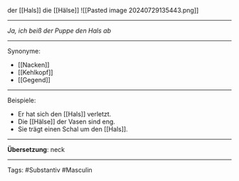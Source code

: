 der [[Hals]]
die [[Hälse]]
![[Pasted image 20240729135443.png]]

---
*Ja, ich beiß der Puppe den Hals ab*  


---

Synonyme:
- [[Nacken]]
- [[Kehlkopf]]
- [[Gegend]]

---

Beispiele:

- Er hat sich den [[Hals]] verletzt.
- Die [[Hälse]] der Vasen sind eng.
- Sie trägt einen Schal um den [[Hals]].

---

**Übersetzung**: neck

---

Tags:
#Substantiv
#Masculin